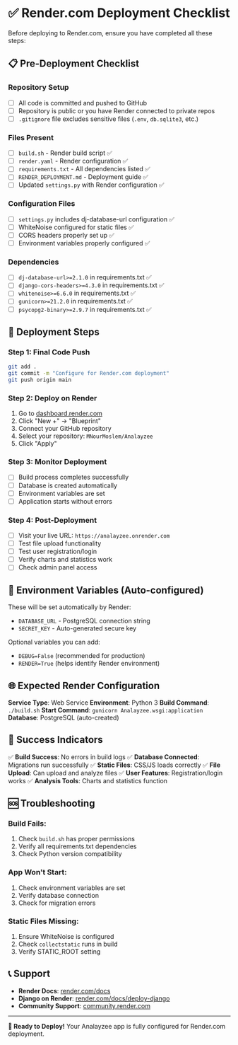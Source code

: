 # ✅ Render.com Deployment Checklist

Before deploying to Render.com, ensure you have completed all these steps:

## 📋 Pre-Deployment Checklist

### Repository Setup
- [ ] All code is committed and pushed to GitHub
- [ ] Repository is public or you have Render connected to private repos
- [ ] `.gitignore` file excludes sensitive files (`.env`, `db.sqlite3`, etc.)

### Files Present
- [ ] `build.sh` - Render build script ✅
- [ ] `render.yaml` - Render configuration ✅  
- [ ] `requirements.txt` - All dependencies listed ✅
- [ ] `RENDER_DEPLOYMENT.md` - Deployment guide ✅
- [ ] Updated `settings.py` with Render configuration ✅

### Configuration Files
- [ ] `settings.py` includes dj-database-url configuration ✅
- [ ] WhiteNoise configured for static files ✅
- [ ] CORS headers properly set up ✅
- [ ] Environment variables properly configured ✅

### Dependencies
- [ ] `dj-database-url>=2.1.0` in requirements.txt ✅
- [ ] `django-cors-headers>=4.3.0` in requirements.txt ✅
- [ ] `whitenoise>=6.6.0` in requirements.txt ✅
- [ ] `gunicorn>=21.2.0` in requirements.txt ✅
- [ ] `psycopg2-binary>=2.9.7` in requirements.txt ✅

## 🚀 Deployment Steps

### Step 1: Final Code Push
```bash
git add .
git commit -m "Configure for Render.com deployment"
git push origin main
```

### Step 2: Deploy on Render
1. Go to [dashboard.render.com](https://dashboard.render.com)
2. Click "New +" → "Blueprint"
3. Connect your GitHub repository
4. Select your repository: `MNourMoslem/Analayzee`
5. Click "Apply"

### Step 3: Monitor Deployment
- [ ] Build process completes successfully
- [ ] Database is created automatically
- [ ] Environment variables are set
- [ ] Application starts without errors

### Step 4: Post-Deployment
- [ ] Visit your live URL: `https://analayzee.onrender.com`
- [ ] Test file upload functionality
- [ ] Test user registration/login
- [ ] Verify charts and statistics work
- [ ] Check admin panel access

## 🔧 Environment Variables (Auto-configured)

These will be set automatically by Render:
- `DATABASE_URL` - PostgreSQL connection string
- `SECRET_KEY` - Auto-generated secure key

Optional variables you can add:
- `DEBUG=False` (recommended for production)
- `RENDER=True` (helps identify Render environment)

## 🌐 Expected Render Configuration

**Service Type**: Web Service
**Environment**: Python 3
**Build Command**: `./build.sh`
**Start Command**: `gunicorn Analayzee.wsgi:application`
**Database**: PostgreSQL (auto-created)

## 🎯 Success Indicators

✅ **Build Success**: No errors in build logs
✅ **Database Connected**: Migrations run successfully
✅ **Static Files**: CSS/JS loads correctly
✅ **File Upload**: Can upload and analyze files
✅ **User Features**: Registration/login works
✅ **Analysis Tools**: Charts and statistics function

## 🆘 Troubleshooting

### Build Fails:
1. Check `build.sh` has proper permissions
2. Verify all requirements.txt dependencies
3. Check Python version compatibility

### App Won't Start:
1. Check environment variables are set
2. Verify database connection
3. Check for migration errors

### Static Files Missing:
1. Ensure WhiteNoise is configured
2. Check `collectstatic` runs in build
3. Verify STATIC_ROOT setting

## 📞 Support

- **Render Docs**: [render.com/docs](https://render.com/docs)
- **Django on Render**: [render.com/docs/deploy-django](https://render.com/docs/deploy-django)
- **Community Support**: [community.render.com](https://community.render.com)

---

**🎉 Ready to Deploy!** Your Analayzee app is fully configured for Render.com deployment.
